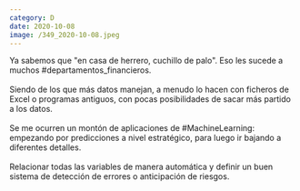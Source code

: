 ```yaml
--- 
category: D 
date: 2020-10-08 
image: /349_2020-10-08.jpeg 
--- 
```


Ya sabemos que "en casa de herrero, cuchillo de palo". Eso les sucede a muchos #departamentos_financieros. <br><br>Siendo de los que más datos manejan, a menudo lo hacen con ficheros de Excel o programas antiguos, con pocas posibilidades de sacar más partido a los datos. <br><br>Se me ocurren un montón de aplicaciones de #MachineLearning: empezando por predicciones a nivel estratégico, para luego ir bajando a diferentes detalles. <br><br>Relacionar todas las variables de manera automática y definir un buen sistema de detección de errores o anticipación de riesgos.